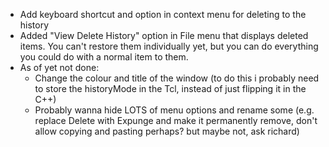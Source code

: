 - Add keyboard shortcut and option in context menu for deleting to the history
- Added "View Delete History" option in File menu that displays deleted items. You can't restore them individually yet, but you can do everything you could do with a normal item to them.
- As of yet not done:
	- Change the colour and title of the window (to do this i probably need to store the historyMode in the Tcl, instead of just flipping it in the C++)
	- Probably wanna hide LOTS of menu options and rename some (e.g. replace Delete with Expunge and make it permanently remove, don't allow copying and pasting perhaps? but maybe not, ask richard)
